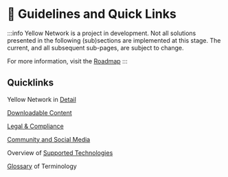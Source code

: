 # 🎯 Guidelines and Quick Links

:::info
Yellow Network is a project in development. Not all solutions presented in the following (sub)sections are implemented at this stage. The current, and all subsequent sub-pages, are subject to change.

For more information, visit the [Roadmap](../../about/roadmap.md)
:::

## Quicklinks

Yellow Network in [Detail](#)

[Downloadable Content](#)

[Legal & Compliance](#)

[Community and Social Media](#)

Overview of [Supported Technologies](../../yellow-network/architecture-and-design/supported-technologies.md)

[Glossary](glossary.md) of Terminology

